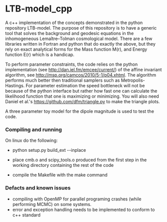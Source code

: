 # LTB-model_cpp
A c++ implementation of the concepts demonstrated in the python repository LTB-model. The purpose of this repository is to have a generic tool that solves the background and geodesic equations in the inhomogeneous Lemaître–Tolman  cosmological model. There are a few libraries written in Fortran and python that do exactly the above, but they rely on  exact analytical forms for the Mass function M(r), and Energy function E(r) which is a handicap.

To perform parameter constraints, the code relies on the python implementation (see http://dan.iel.fm/emcee/current/) of the affine invariant algorithm, see http://msp.org/camcos/2010/5-1/p04.xhtml. The algorithm performs much better then traditional samplers such as Metropolis-Hastings. For parameter estimation the speed bottleneck will not be because of the python interface but rather how fast one can calculate the likelihood function that one is maximizing or minimizing. You will also need Daniel et al.'s https://github.com/dfm/triangle.py to make the triangle plots.

A three parameter toy model for the dipole magnitude is used to test the code.

### Compiling and running
On linux do the following:
  * python setup.py build_ext --inplace

  * place cmb.o and scipy_tools.o produced from the first step in the working directory containing the rest of the code

  * compile the Makefile with the make command

### Defacts and known issues
  * compiling with OpenMP for parallel programing crashes (while performing MCMC) on some systems.
  * error and exception handling needs to be implemented to conform to c++ standard

  
